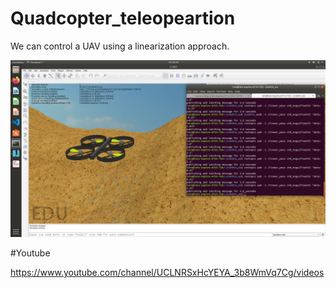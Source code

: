 # Quadcopter_teleopeartion

We can control a UAV using a linearization approach.

![Dolly city](uav.png)


#Youtube

https://www.youtube.com/channel/UCLNRSxHcYEYA_3b8WmVq7Cg/videos
